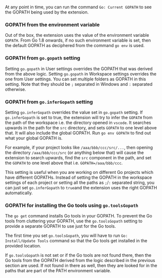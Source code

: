 At any point in time, you can run the command `Go: Current GOPATH` to see the GOPATH being used by the extension.

### GOPATH from the environment variable
Out of the box, the extension uses the value of the environment variable `GOPATH`. From Go 1.8 onwards, if no such environment variable is set, then the default GOPATH as deciphered from the command `go env` is used.

### GOPATH from `go.gopath` setting
Setting `go.gopath` in User settings overrides the GOPATH that was derived from the above logic.
Setting `go.gopath` in Workspace settings overrides the one from User settings.
You can set multiple folders as GOPATH in this setting. Note that they should be `;` separated in Windows and `:` separated otherwise.

### GOPATH from `go.inferGopath` setting
Setting `go.inferGopath` overrides the value set in `go.gopath` setting. If `go.inferGopath` is set to true, the extension will try to infer the `GOPATH` from the path of the workspace i.e. the directory opened in `vscode`. It searches upwards in the path for the `src` directory, and sets `GOPATH` to one level above that. It will also include the global GOPATH. Run `go env GOPATH` to find out what your global GOPATH is.

For example, if your project looks like `/aaa/bbb/ccc/src/...`, then opening the directory `/aaa/bbb/ccc/src` (or anything below that) will cause the extension to search upwards, find the `src` component in the path, and set the `GOPATH` to one level above that i.e. `GOPATH=/aaa/bbb/ccc`. 

This setting is useful when you are working on different Go projects which have different GOPATHs. Instead of setting the GOPATH in the workspace settings of each project or setting all the paths as `;`/`:` separated string, you can just set `go.inferGopath` to `true`and the extension uses the right GOPATH automatically.

### GOPATH for installing the Go tools using `go.toolsGopath`

The `go get` command installs Go tools in your GOPATH. To prevent the Go tools from cluttering your GOPATH, use the `go.toolsGopath` setting to provide a separate GOPATH to use just for the Go tools. 

The first time you set `go.toolsGopath`, you will have to run `Go: Install/Update Tools` command so that the Go tools get installed in the provided location.

If `go.toolsGopath` is not set or if the Go tools are not found there, then the Go tools from the GOPATH derived from the logic described in the previous section are used. If not found in there as well, then they are looked for in the paths that are part of the PATH environment variable. 

